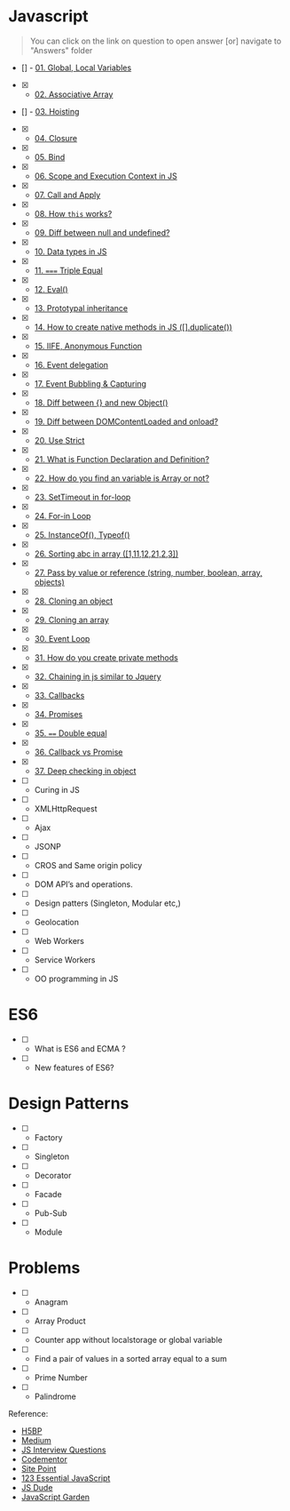 # Javascript

> You can click on the link on question to open answer [or] navigate to "Answers" folder

- [] - [01. Global, Local Variables](Answers/01.global-local-variables.js)
- [x] - [02. Associative Array](Answers/02.associative-array.js)
- [] - [03. Hoisting](Answers/03.hoisting.js)
- [x] - [04. Closure](Answers/04.closure.js)
- [x] - [05. Bind](Answers/05.bind.js)
- [x] - [06. Scope and Execution Context in JS](Answers/06.scope.js)
- [x] - [07. Call and Apply](Answers/07.call-and-apply.js)
- [x] - [08. How `this` works?](Answers/08.how-this-works.js)
- [x] - [09. Diff between null and undefined?](Answers/09.diff-between-null-and-undefined.js)
- [x] - [10. Data types in JS](Answers/10.data-types-in-js.js)
- [x] - [11. `===` Triple Equal](Answers/11.triple-equal.js)
- [x] - [12. Eval()](Answers/12.eval.js)
- [x] - [13. Prototypal inheritance](Answers/13.prototypal-inheritance.js)
- [x] - [14. How to create native methods in JS ([].duplicate())](Answers/14.create-native-methods.js)
- [x] - [15. IIFE, Anonymous Function](Answers/15.iife-anonymous-function.js)
- [x] - [16. Event delegation](Answers/16.event-delegation.js)
- [x] - [17. Event Bubbling & Capturing](Answers/17.event-bubbling-and-capturing.js)
- [x] - [18. Diff between {} and new Object()](Answers/18.difference-between-%7B%7D-and-new%20Object().js)
- [x] - [19. Diff between DOMContentLoaded and onload?](Answers/19.domContentLoaded-and-onLoad.js)
- [x] - [20. Use Strict](Answers/20.use-strict.js)
- [x] - [21. What is Function Declaration and Definition?](Answers/21.function-declaration-definition.js)
- [x] - [22. How do you find an variable is Array or not?](Answers/22.find-array-or-not.js)
- [x] - [23. SetTimeout in for-loop](Answers/23.set-timout-for-loop.js)
- [x] - [24. For-in Loop](Answers/24.for-in-loop.js)
- [x] - [25. InstanceOf(), Typeof()](Answers/25.instance-and-type-of.js)
- [x] - [26. Sorting abc in array ([1,11,12,21,2,3])](Answers/26.sorting-alphabetically.js)
- [x] - [27. Pass by value or reference (string, number, boolean, array, objects)](Answers/27.pass-by-value-and-reference.js)
- [x] - [28. Cloning an object](Answers/28.cloning-objects.js)
- [x] - [29. Cloning an array](Answers/29.cloning-array.js)
- [x] - [30. Event Loop](Answers/30.event-loop.js)
- [x] - [31. How do you create private methods](Answers/31.private-methods.js)
- [x] - [32. Chaining in js similar to Jquery](Answers/32.chaining-in-javascript.js)
- [x] - [33. Callbacks](Answers/33.callbacks.js)
- [x] - [34. Promises](Answers/34.promises.js)
- [x] - [35. `==` Double equal](Answers/35.double-equal-to.js)
- [x] - [36. Callback vs Promise](Answers/36.callback-vs-promises.js)
- [x] - [37. Deep checking in object](Answers/37.deep-checking-in-objects.js)
- [ ] - Curing in JS
- [ ] - XMLHttpRequest
- [ ] - Ajax
- [ ] - JSONP
- [ ] - CROS and Same origin policy
- [ ] - DOM API’s and operations.
- [ ] - Design patters (Singleton, Modular etc,)
- [ ] - Geolocation
- [ ] - Web Workers
- [ ] - Service Workers
- [ ] - OO programming in JS

# ES6

- [ ] - What is ES6 and ECMA ?
- [ ] - New features of ES6?

# Design Patterns

- [ ] - Factory
- [ ] - Singleton
- [ ] - Decorator
- [ ] - Facade
- [ ] - Pub-Sub
- [ ] - Module

# Problems

- [ ] - Anagram
- [ ] - Array Product
- [ ] - Counter app without localstorage or global variable
- [ ] - Find a pair of values in a sorted array equal to a sum
- [ ] - Prime Number
- [ ] - Palindrome

Reference:

- [H5BP](https://github.com/h5bp/Front-end-Developer-Interview-Questions#css-questions)
- [Medium](https://medium.com/javascript-scene/10-interview-questions-every-javascript-developer-should-know-6fa6bdf5ad95#.iybw0vavi)
- [JS Interview Questions](https://github.com/gokulkrishh/js-interview-questions)
- [Codementor](https://www.codementor.io/javascript/tutorial/21-essential-javascript-tech-interview-practice-questions-answers)
- [Site Point](https://www.sitepoint.com/5-javascript-interview-exercises/)
- [123 Essential JavaScript](https://github.com/nishant8BITS/123-Essential-JavaScript-Interview-Question)
- [JS Dude](http://www.thatjsdude.com/interview/js2.html)
- [JavaScript Garden](http://bonsaiden.github.io/JavaScript-Garden/)

